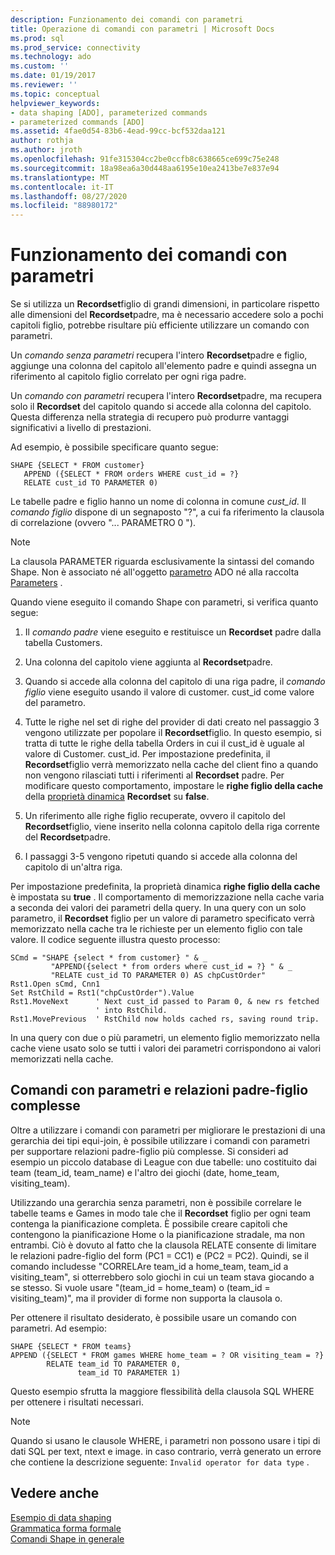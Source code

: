 ```yaml
---
description: Funzionamento dei comandi con parametri
title: Operazione di comandi con parametri | Microsoft Docs
ms.prod: sql
ms.prod_service: connectivity
ms.technology: ado
ms.custom: ''
ms.date: 01/19/2017
ms.reviewer: ''
ms.topic: conceptual
helpviewer_keywords:
- data shaping [ADO], parameterized commands
- parameterized commands [ADO]
ms.assetid: 4fae0d54-83b6-4ead-99cc-bcf532daa121
author: rothja
ms.author: jroth
ms.openlocfilehash: 91fe315304cc2be0ccfb8c638665ce699c75e248
ms.sourcegitcommit: 18a98ea6a30d448aa6195e10ea2413be7e837e94
ms.translationtype: MT
ms.contentlocale: it-IT
ms.lasthandoff: 08/27/2020
ms.locfileid: "88980172"
---
```

# <a name="operation-of-parameterized-commands"></a>Funzionamento dei comandi con parametri
Se si utilizza un **Recordset**figlio di grandi dimensioni, in particolare rispetto alle dimensioni del **Recordset**padre, ma è necessario accedere solo a pochi capitoli figlio, potrebbe risultare più efficiente utilizzare un comando con parametri.  
  
 Un *comando senza parametri* recupera l'intero **Recordset**padre e figlio, aggiunge una colonna del capitolo all'elemento padre e quindi assegna un riferimento al capitolo figlio correlato per ogni riga padre.  
  
 Un *comando con parametri* recupera l'intero **Recordset**padre, ma recupera solo il **Recordset** del capitolo quando si accede alla colonna del capitolo. Questa differenza nella strategia di recupero può produrre vantaggi significativi a livello di prestazioni.  
  
 Ad esempio, è possibile specificare quanto segue:  
  
```  
SHAPE {SELECT * FROM customer}   
   APPEND ({SELECT * FROM orders WHERE cust_id = ?}   
   RELATE cust_id TO PARAMETER 0)  
```  
  
 Le tabelle padre e figlio hanno un nome di colonna in comune *cust_id*. Il *comando figlio* dispone di un segnaposto "?", a cui fa riferimento la clausola di correlazione (ovvero "... PARAMETRO 0 ").  
  
> [!NOTE]
>  La clausola PARAMETER riguarda esclusivamente la sintassi del comando Shape. Non è associato né all'oggetto [parametro](../../reference/ado-api/parameter-object.md) ADO né alla raccolta [Parameters](../../reference/ado-api/parameters-collection-ado.md) .  
  
 Quando viene eseguito il comando Shape con parametri, si verifica quanto segue:  
  
1.  Il *comando padre* viene eseguito e restituisce un **Recordset** padre dalla tabella Customers.  
  
2.  Una colonna del capitolo viene aggiunta al **Recordset**padre.  
  
3.  Quando si accede alla colonna del capitolo di una riga padre, il *comando figlio* viene eseguito usando il valore di customer. cust_id come valore del parametro.  
  
4.  Tutte le righe nel set di righe del provider di dati creato nel passaggio 3 vengono utilizzate per popolare il **Recordset**figlio. In questo esempio, si tratta di tutte le righe della tabella Orders in cui il cust_id è uguale al valore di Customer. cust_id. Per impostazione predefinita, il **Recordset**figlio verrà memorizzato nella cache del client fino a quando non vengono rilasciati tutti i riferimenti al **Recordset** padre. Per modificare questo comportamento, impostare le **righe figlio della cache** della [proprietà dinamica](../../reference/ado-api/ado-dynamic-property-index.md) **Recordset** su **false**.  
  
5.  Un riferimento alle righe figlio recuperate, ovvero il capitolo del **Recordset**figlio, viene inserito nella colonna capitolo della riga corrente del **Recordset**padre.  
  
6.  I passaggi 3-5 vengono ripetuti quando si accede alla colonna del capitolo di un'altra riga.  
  
 Per impostazione predefinita, la proprietà dinamica **righe figlio della cache** è impostata su **true** . Il comportamento di memorizzazione nella cache varia a seconda dei valori dei parametri della query. In una query con un solo parametro, il **Recordset** figlio per un valore di parametro specificato verrà memorizzato nella cache tra le richieste per un elemento figlio con tale valore. Il codice seguente illustra questo processo:  
  
```  
SCmd = "SHAPE {select * from customer} " & _  
         "APPEND({select * from orders where cust_id = ?} " & _  
         "RELATE cust_id TO PARAMETER 0) AS chpCustOrder"  
Rst1.Open sCmd, Cnn1  
Set RstChild = Rst1("chpCustOrder").Value  
Rst1.MoveNext      ' Next cust_id passed to Param 0, & new rs fetched   
                   ' into RstChild.  
Rst1.MovePrevious  ' RstChild now holds cached rs, saving round trip.  
```  
  
 In una query con due o più parametri, un elemento figlio memorizzato nella cache viene usato solo se tutti i valori dei parametri corrispondono ai valori memorizzati nella cache.  
  
## <a name="parameterized-commands-and-complex-parent-child-relations"></a>Comandi con parametri e relazioni padre-figlio complesse  
 Oltre a utilizzare i comandi con parametri per migliorare le prestazioni di una gerarchia dei tipi equi-join, è possibile utilizzare i comandi con parametri per supportare relazioni padre-figlio più complesse. Si consideri ad esempio un piccolo database di League con due tabelle: uno costituito dai team (team_id, team_name) e l'altro dei giochi (date, home_team, visiting_team).  
  
 Utilizzando una gerarchia senza parametri, non è possibile correlare le tabelle teams e Games in modo tale che il **Recordset** figlio per ogni team contenga la pianificazione completa. È possibile creare capitoli che contengono la pianificazione Home o la pianificazione stradale, ma non entrambi. Ciò è dovuto al fatto che la clausola RELATE consente di limitare le relazioni padre-figlio del form (PC1 = CC1) e (PC2 = PC2). Quindi, se il comando includesse "CORRELAre team_id a home_team, team_id a visiting_team", si otterrebbero solo giochi in cui un team stava giocando a se stesso. Si vuole usare "(team_id = home_team) o (team_id = visiting_team)", ma il provider di forme non supporta la clausola o.  
  
 Per ottenere il risultato desiderato, è possibile usare un comando con parametri. Ad esempio:  
  
```  
SHAPE {SELECT * FROM teams}   
APPEND ({SELECT * FROM games WHERE home_team = ? OR visiting_team = ?}   
        RELATE team_id TO PARAMETER 0,   
               team_id TO PARAMETER 1)   
```  
  
 Questo esempio sfrutta la maggiore flessibilità della clausola SQL WHERE per ottenere i risultati necessari.  
  
> [!NOTE]
>  Quando si usano le clausole WHERE, i parametri non possono usare i tipi di dati SQL per text, ntext e image. in caso contrario, verrà generato un errore che contiene la descrizione seguente: `Invalid operator for data type` .  
  
## <a name="see-also"></a>Vedere anche  
 [Esempio di data shaping](./data-shaping-example.md)   
 [Grammatica forma formale](./formal-shape-grammar.md)   
 [Comandi Shape in generale](./shape-commands-in-general.md)